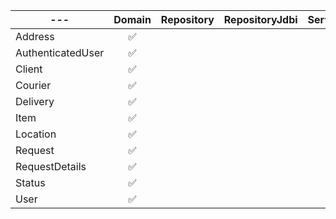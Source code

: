 |---                | Domain             | Repository  | RepositoryJdbi | Services | Controller |
|-------------------|:------------------:|:-----------:|:--------------:|:--------:|:----------:|
| Address           | :white_check_mark: |   	       |   	            |   	   |   	        |
| AuthenticatedUser | :white_check_mark: |   	       |   	            |   	   |   	        |
| Client            | :white_check_mark: |             |                |          |            |
| Courier           | :white_check_mark: |             |                |          |            |
| Delivery          | :white_check_mark: |   	       |   	            |   	   |   	        |
| Item              | :white_check_mark: |   	       |   	            |   	   |   	        |
| Location          | :white_check_mark: |   	       |   	            |   	   |     	    |
| Request           | :white_check_mark: |   	       |   	            |   	   |   	        |
| RequestDetails    | :white_check_mark: |   	       |   	            |   	   |   	        | 
| Status            | :white_check_mark: |             |   	            |          |   	        | 
| User              | :white_check_mark: |   	       |   	            |   	   |   	        |